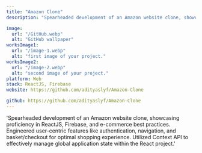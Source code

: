 ```yaml
---
title: "Amazon Clone"
description: "Spearheaded development of an Amazon website clone, showcasing proficiency in ReactJS, Firebase, and e-commerce best practices. Engineered user-centric features like authentication, navigation, and basket/checkout for optimal shopping experience. Utilized Context API to effectively manage global application state within the React project."

image:
  url: "/GitHub.webp"
  alt: "GitHub wallpaper"
worksImage1:
  url: "/image-1.webp"
  alt: "first image of your project."
worksImage2:
  url: "/image-2.webp"
  alt: "second image of your project."
platform: Web
stack: ReactJS, Firebase
website: https://github.com/adityaslyf/Amazon-Clone

github: https://github.com/adityaslyf/Amazon-Clone
---
```


'Spearheaded development of an Amazon website clone, showcasing proficiency in ReactJS, Firebase, and e-commerce best practices. Engineered user-centric features like authentication, navigation, and basket/checkout for optimal shopping experience. Utilized Context API to effectively manage global application state within the React project.'
